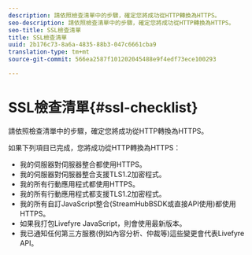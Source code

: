 ```yaml
---
description: 請依照檢查清單中的步驟，確定您將成功從HTTP轉換為HTTPS。
seo-description: 請依照檢查清單中的步驟，確定您將成功從HTTP轉換為HTTPS。
seo-title: SSL檢查清單
title: SSL檢查清單
uuid: 2b176c73-8a6a-4835-88b3-047c6661cba9
translation-type: tm+mt
source-git-commit: 566ea2587f101202045488e9f4edf73ece100293

---
```



# SSL檢查清單{#ssl-checklist}

請依照檢查清單中的步驟，確定您將成功從HTTP轉換為HTTPS。

如果下列項目已完成，您將成功從HTTP轉換為HTTPS：

* 我的伺服器對伺服器整合都使用HTTPS。
* 我的伺服器對伺服器整合支援TLS1.2加密程式。
* 我的所有行動應用程式都使用HTTPS。
* 我的所有行動應用程式都支援TLS1.2加密程式。
* 我的所有自訂JavaScript整合(StreamHubBSDK或直接API使用)都使用HTTPS。
* 如果我打包Livefyre JavaScript，則會使用最新版本。
* 我已通知任何第三方服務(例如內容分析、仲裁等)這些變更會代表Livefyre API。

